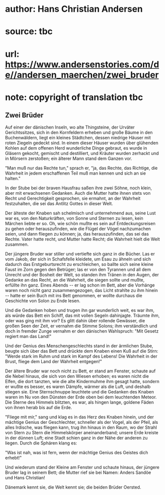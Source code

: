 # author: Hans Christian Andersen
# source: tbc
# url: https://www.andersenstories.com/de//andersen_maerchen/zwei_bruder
# note: copyright of translation tbc

## Zwei Brüder 

Auf einer der dänischen Inseln, wo alte Thingsteine, der Urväter
Gerichtssitzes, sich in den Kornfeldern erheben und große Bäume in den
Buchenwäldern, liegt ein kleines Städtchen, dessen niedrige Häuser mit
roten Ziegeln gedeckt sind. In einem dieser Häuser wurden über glühenden
Kohlen auf dem offenen Herd wunderliche Dinge gebraut, es wurde in
Gläsern gekocht, gemischt und destilliert, und Kräuter wurden zerhackt
und in Mörsern zerstoßen; ein älterer Mann stand dem Ganzen vor.

"Man muß nur das Rechte tun," sprach er, "ja, das Rechte, das
Richtige, die Wahrheit in jedem erschaffenen Teil muß man kennen und
sich an sie halten."

In der Stube bei der braven Hausfrau saßen ihre zwei Söhne, noch klein,
aber mit erwachsenen Gedanken. Auch die Mutter hatte ihnen stets von
Recht und Gerechtigkeit gesprochen, sie ermahnt, an der Wahrheit
festzuhalten, die sei das Antlitz Gottes in dieser Welt.

Der älteste der Knaben sah schelmisch und unternehmend aus, seine Lust
war es, von den Naturkräften, von Sonne und Sternen zu lesen, kein
Märchen liebte er so. Oh, wie schön mußte es sein auf Entdeckungsreisen
zu gehen oder herauszufinden, wie die Flügel der Vögel nachzumachen
seien, und dann fliegen zu können; ja, das herauszufinden, das sei das
Rechte. Vater hatte recht, und Mutter hatte Recht; die Wahrheit hielt
die Welt zusammen.

Der jüngere Bruder war stiller und vertiefte sich ganz in die Bücher.
Las er vom Jakob, der sich in Schafsfelle kleidete, um Esau zu ähneln
und sich dadurch das Erstgeburtsrecht zu erschleichen, so ballte sich
seine kleine Faust im Zorn gegen den Betrüger; las er von den Tyrannen
und all dem Unrecht und der Bosheit der Welt, so standen ihm Tränen in
den Augen, der Gedanke an das Recht, an die Wahrheit, die siegen sollte
und mußte, erfüllte ihn ganz. Eines Abends -- er lag schon im Bett, aber
die Vorhänge waren noch nicht ganz zusammengezogen, das Licht strahlte
zu ihm hinein -- hatte er sein Buch mit ins Bett genommen, er wollte
durchaus die Geschichte von Solon zu Ende lesen.

Und die Gedanken hoben und trugen ihn gar wunderlich weit, es war ihm,
als würde das Bett ein Schiff, das mit vollen Segeln dahinjagte. Träumte
ihm, oder was ging mit ihm vor? Es glitt dahin über rollende Gewässer,
die großen Seen der Zeit, er vernahm die Stimme Solons; ihm verständlich
und doch in fremder Zunge vernahm er den dänischen Wahlspruch: "Mit
Gesetz regiert man das Land!"

Und der Genius des Menschengeschlechts stand in der ärmlichen Stube,
beugte sich über das Bett und drückte dem Knaben einen Kuß auf die
Stirn: "Werde stark im Ruhm und stark im Kampf des Lebens! Die Wahrheit
in der Brust, fliege dem Land der Wahrheit entgegen!"

Der ältere Bruder war noch nicht zu Bett, er stand am Fenster, schaute
auf die Nebel hinaus, die sich von den Wiesen erhoben; es waren nicht
die Elfen, die dort tanzten, wie die alte Kindermuhme ihm gesagt hatte,
sondern er wußte es besser, es waren Dämpfe, wärmer als die Luft, und
deshalb stiegen sie. Eine Sternschnuppe leuchtete und die Gedanken des
Knaben waren im Nu von den Dünsten der Erde oben bei dem leuchtenden
Meteor. Die Sterne des Himmels blitzten, es war, als hingen lange,
goldene Fäden von ihnen herab bis auf die Erde.

"Fliege mit mir," sang und klag es in das Herz des Knaben hinein, und
der mächtige Genius der Geschlechter, schneller als der Vogel, als der
Pfeil, als alles Irdische, was fliegen kann, trug ihn hinaus in den
Raum, wo der Strahl von Stern zu Stern die Himmelskörper aneinanderband;
unsere Erde kreiste in der dünnen Luft; eine Stadt schien ganz in der
Nähe der anderen zu liegen. Durch die Sphären klang es:

"Was ist nah, was ist fern, wenn der mächtige Genius des Geistes dich
erhebt!"

Und wiederum stand der Kleine am Fenster und schaute hinaus, der jüngere
Bruder lag in seinem Bett; die Mutter rief sie bei Namen: Anders Sandöe
und Hans Christian!

Dänemark kennt sie, die Welt kennt sie; die beiden Brüder Oersted.
